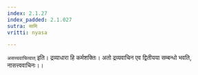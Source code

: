 ```yaml
---
index: 2.1.27
index_padded: 2.1.027
sutra: सामि
vritti: nyasa

---
```

`असत्त्ववाचित्वात्` इति। द्रव्याधारा हि कर्मशक्तिः। अतो द्रव्यवाचिन एव द्वितीयया सम्बन्धो भवति, नासत्त्ववाचिनः।।